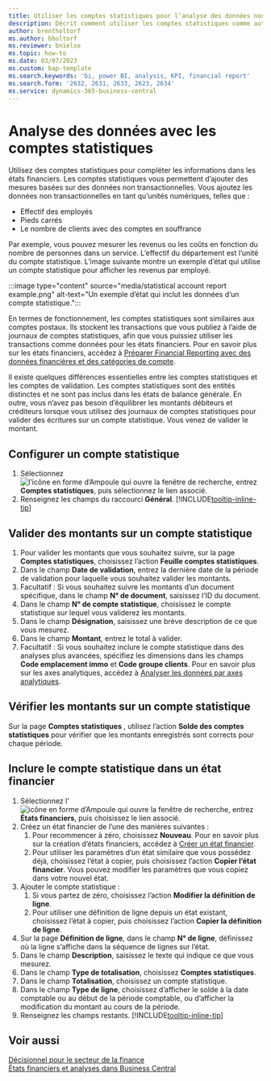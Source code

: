 ```yaml
---
title: Utiliser les comptes statistiques pour l’analyse des données non transactionnelles
description: Décrit comment utiliser les comptes statistiques comme autre source de données pour vos analyses.
author: brentholtorf
ms.author: bholtorf
ms.reviewer: bnielse
ms.topic: how-to
ms.date: 03/07/2023
ms.custom: bap-template
ms.search.keywords: 'bi, power BI, analysis, KPI, financial report'
ms.search.form: '2632, 2631, 2633, 2623, 2634'
ms.service: dynamics-365-business-central
---
```

# Analyse des données avec les comptes statistiques

Utilisez des comptes statistiques pour compléter les informations dans les états financiers. Les comptes statistiques vous permettent d’ajouter des mesures basées sur des données non transactionnelles. Vous ajoutez les données non transactionnelles en tant qu’unités numériques, telles que :

* Effectif des employés
* Pieds carrés
* Le nombre de clients avec des comptes en souffrance

Par exemple, vous pouvez mesurer les revenus ou les coûts en fonction du nombre de personnes dans un service. L’effectif du département est l’unité du compte statistique. L’image suivante montre un exemple d’état qui utilise un compte statistique pour afficher les revenus par employé.

:::image type="content" source="media/statistical account report example.png" alt-text="Un exemple d’état qui inclut les données d’un compte statistique.":::

En termes de fonctionnement, les comptes statistiques sont similaires aux comptes postaux. Ils stockent les transactions que vous publiez à l’aide de journaux de comptes statistiques, afin que vous puissiez utiliser les transactions comme données pour les états financiers. Pour en savoir plus sur les états financiers, accédez à [Préparer Financial Reporting avec des données financières et des catégories de compte](bi-how-work-account-schedule.md). 

Il existe quelques différences essentielles entre les comptes statistiques et les comptes de validation. Les comptes statistiques sont des entités distinctes et ne sont pas inclus dans les états de balance générale. En outre, vous n’avez pas besoin d’équilibrer les montants débiteurs et créditeurs lorsque vous utilisez des journaux de comptes statistiques pour valider des écritures sur un compte statistique. Vous venez de valider le montant.

## Configurer un compte statistique

1. Sélectionnez ![l’icône en forme d’Ampoule qui ouvre la fenêtre de recherche](media/ui-search/search_small.png "Dites-moi ce que vous voulez faire"), entrez **Comptes statistiques**, puis sélectionnez le lien associé.
1. Renseignez les champs du raccourci **Général**. [!INCLUDE[tooltip-inline-tip](includes/tooltip-inline-tip_md.md)]

## Valider des montants sur un compte statistique

1. Pour valider les montants que vous souhaitez suivre, sur la page **Comptes statistiques**, choisissez l’action **Feuille comptes statistiques**.
1. Dans le champ **Date de validation**, entrez la dernière date de la période de validation pour laquelle vous souhaitez valider les montants.
1. Facultatif : Si vous souhaitez suivre les montants d’un document spécifique, dans le champ **N° de document**, saisissez l’ID du document.
1. Dans le champ **N° de compte statistique**, choisissez le compte statistique sur lequel vous validerez les montants.
1. Dans le champ **Désignation**, saisissez une brève description de ce que vous mesurez.  
1. Dans le champ **Montant**, entrez le total à valider. 
1. Facultatif : Si vous souhaitez inclure le compte statistique dans des analyses plus avancées, spécifiez les dimensions dans les champs **Code emplacement immo** et **Code groupe clients**. Pour en savoir plus sur les axes analytiques, accédez à [Analyser les données par axes analytiques](bi-how-analyze-data-dimension.md).

## Vérifier les montants sur un compte statistique

Sur la page **Comptes statistiques** , utilisez l’action **Solde des comptes statistiques** pour vérifier que les montants enregistrés sont corrects pour chaque période.  

## Inclure le compte statistique dans un état financier

1. Sélectionnez l’![icône en forme d’Ampoule qui ouvre la fenêtre de recherche](media/ui-search/search_small.png "Dites-moi ce que vous voulez faire"),  entrez **États financiers**, puis choisissez le lien associé.
1. Créez un état financier de l’une des manières suivantes :
    1. Pour recommencer à zéro, choisissez **Nouveau**. Pour en savoir plus sur la création d’états financiers, accédez à [Créer un état financier](bi-how-work-account-schedule.md#create-a-new-financial-report).
    1. Pour utiliser les paramètres d’un état similaire que vous possédez déjà, choisissez l’état à copier, puis choisissez l’action **Copier l’état financier**. Vous pouvez modifier les paramètres que vous copiez dans votre nouvel état.
1. Ajouter le compte statistique :
    1. Si vous partez de zéro, choisissez l’action **Modifier la définition de ligne**.
    1. Pour utiliser une définition de ligne depuis un état existant, choisissez l’état à copier, puis choisissez l’action **Copier la définition de ligne**.
1. Sur la page **Définition de ligne**, dans le champ **N° de ligne**, définissez où la ligne s’affiche dans la séquence de lignes sur l’état.
1. Dans le champ **Description**, saisissez le texte qui indique ce que vous mesurez.
1. Dans le champ **Type de totalisation**, choisissez **Comptes statistiques**.
1. Dans le champ **Totalisation**, choisissez un compte statistique.
1. Dans le champ **Type de ligne**, choisissez d’afficher le solde à la date comptable ou au début de la période comptable, ou d’afficher la modification du montant au cours de la période.
1. Renseignez les champs restants. [!INCLUDE[tooltip-inline-tip](includes/tooltip-inline-tip_md.md)]

## Voir aussi

[Décisionnel pour le secteur de la finance](bi.md)  
[États financiers et analyses dans Business Central](finance-reports.md)